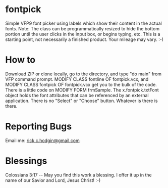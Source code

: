 fontpick
========

Simple VFP9 font picker using labels which show their content in the actual fonts.  Note:  The class can be programmatically resized to hide the bottom portion until the user clicks in the input box, or begins typing, etc. This is a starting point, not necessarily a finished product. Your mileage may vary. :-)


How to
========

Download ZIP or clone locally, go to the directory, and type "do main" from VFP command prompt.  MODIFY CLASS fontline OF fontpick.vcx, and MODIFY CLASS fontpick OF fontpick.vcx get you to the bulk of the code.  There is a little code on MODIFY FORM frmSample.  The x.fontpick.txtFont object holds the font attributes that can be referenced by an external application. There is no "Select" or "Choose" button.  Whatever is there is there.


Reporting Bugs
========

Email me:  rick.c.hodgin@gmail.com


Blessings
========

Colossians 3:17 -- May you find this work a blessing. I offer it up in the name of our Savior and Lord, Jesus Christ! :-)
